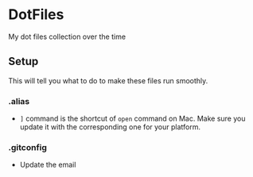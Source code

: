 # DotFiles

My dot files collection over the time


## Setup

This will tell you what to do to make these files run smoothly.


### .alias

- `]` command is the shortcut of `open` command on Mac. Make sure you update it with the corresponding one for your platform.


### .gitconfig

- Update the email
